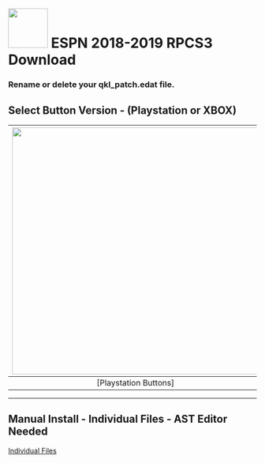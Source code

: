 # <img width="80" src="https://github.com/dylanhale/ScorebugMods/blob/main/assets/images/ESPN15-20.png"> ESPN 2018-2019 RPCS3 Download

### Rename or delete your qkl_patch.edat file.

## Select Button Version - (Playstation or XBOX)
| <img width="500" src="https://github.com/dylanhale/ScorebugMods/blob/main/assets/images/PlaystationC.png">  | <img width="500" src="https://github.com/dylanhale/ScorebugMods/blob/main/assets/images/XboxC.png">
|:---:|:---:|
| [Playstation Buttons] | [XBOX Buttons] |

---------
## Manual Install - Individual Files - AST Editor Needed
[Individual Files](https://www.mediafire.com/file/h82dz6ya4li9013/ESPN1819-Individual.rar/file)
